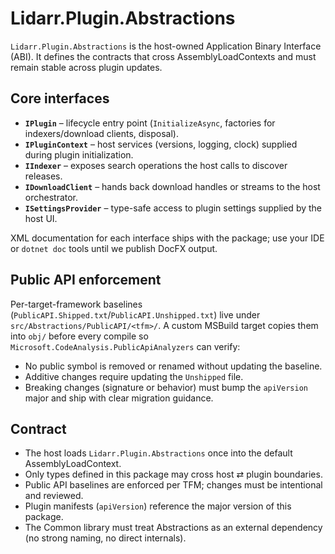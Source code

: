 # Lidarr.Plugin.Abstractions

`Lidarr.Plugin.Abstractions` is the host-owned Application Binary Interface (ABI). It defines the contracts that cross AssemblyLoadContexts and must remain stable across plugin updates.

## Core interfaces

- **`IPlugin`** – lifecycle entry point (`InitializeAsync`, factories for indexers/download clients, disposal).
- **`IPluginContext`** – host services (versions, logging, clock) supplied during plugin initialization.
- **`IIndexer`** – exposes search operations the host calls to discover releases.
- **`IDownloadClient`** – hands back download handles or streams to the host orchestrator.
- **`ISettingsProvider`** – type-safe access to plugin settings supplied by the host UI.

XML documentation for each interface ships with the package; use your IDE or `dotnet doc` tools until we publish DocFX output.

## Public API enforcement

Per-target-framework baselines (`PublicAPI.Shipped.txt`/`PublicAPI.Unshipped.txt`) live under `src/Abstractions/PublicAPI/<tfm>/`. A custom MSBuild target copies them into `obj/` before every compile so `Microsoft.CodeAnalysis.PublicApiAnalyzers` can verify:

- No public symbol is removed or renamed without updating the baseline.
- Additive changes require updating the `Unshipped` file.
- Breaking changes (signature or behavior) must bump the `apiVersion` major and ship with clear migration guidance.

## Contract

- The host loads `Lidarr.Plugin.Abstractions` once into the default AssemblyLoadContext.
- Only types defined in this package may cross host ⇄ plugin boundaries.
- Public API baselines are enforced per TFM; changes must be intentional and reviewed.
- Plugin manifests (`apiVersion`) reference the major version of this package.
- The Common library must treat Abstractions as an external dependency (no strong naming, no direct internals).
